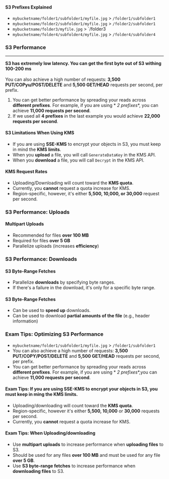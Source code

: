 #### S3 Prefixes Explained

* `mybucketname/folder1/subfolder1/myfile.jpg` > `/folder1/subfolder1`
* `mybucketname/folder2/subfolder1/myfile.jpg` > `/folder2/subfolder1`
* `mybucketname/folder3/myfile.jpg` > `/folder3
* `mybucketname/folder4/subfolder4/myfile.jpg` > `/folder4/subfolder4`

### S3 Performance

___
**S3 has extremely low latency. You can get the first byte out of S3 withing 100-200 ms** <br><br>
You can also achieve a high number of requests: **3,500 PUT/COPyu/POST/DELETE** and **5,500 GET/HEAD** requests per
second, per prefix.

1. You can get better performance by spreading your reads across **different prefixes**. For example, if you are using *
   *2 prefixes**,
   you can achieve **11,000 requests per second**.
2. If we used all **4 prefixes** in the last example you would achieve **22,000 requests per second**.

#### S3 Limitations When Using KMS

* If you are using **SSE-KMS** to encrypt your objects in S3, you must keep in mind the **KMS limits**.
* When you **upload** a file, you will call `GenerateDataKey` in the KMS API.
* When you **download** a file, you will call `Decrypt` in the KMS API.

#### KMS Request Rates

* Uploading/Downloading will count toward the **KMS quota**.
* Currently, you **cannot** request a quota increase for KMS.
* Region-specific, however, it's either **5,500, 10,000, or 30,000** request per second.

### S3 Performance: Uploads

#### Multipart Uploads

* Recommended for files **over 100 MB**
* Required for files **over 5 GB**
* Parallelize uploads (increases **efficiency**)

### S3 Performance: Downloads

#### S3 Byte-Range Fetches

* Parallelize **downloads** by specifying byte ranges.
* If there's a failure in the download, it's only for a specific byte range.

#### S3 Byte-Range Fetches

* Can be used to **speed up** downloads.
* Can be used to download **partial amounts of the file** (e.g., header information)

### Exam Tips: Optimizing S3 Performance

* `mybucketname/folder1/subfolder1/myfile.jpg` > `/folder1/subfolder1`
* You can also achieve a high number of requests: **3,500 PUT/COPY/POST/DELETE** and **5,500 GET/HEAD** requests per
  second, per prefix.
* You can get better performance by spreading your reads across **different prefixes**. For example, if you are using *
  *2 prefixes**,you can achieve **11,000 requests per second**.

#### Exam Tips: If you are using SSE-KMS to encrypt your objects in S3, you must keep in ming the KMS limits.

* Uploading/downloading will count toward the **KMS quota**.
* Region-specific, however it's either **5,500, 10,000** or **30,000** requests per second.
* Currently, you **cannot** request a quota increase for KMS.

#### Exam Tips: When Uploading/downloading
* Use **multipart uploads** to increase performance when **uploading files** to S3.
* Should be used for any files **over 100 MB** and must be used for any file **over 5 GB**.
* Use **S3 byte-range fetches** to increase performance when **downloading files** to S3.
